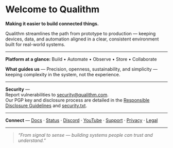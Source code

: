 # Welcome to Qualithm

**Making it easier to build connected things.**

Qualithm streamlines the path from prototype to production — keeping devices, data, and automation aligned in a clear, consistent environment built for real-world systems.

---

**Platform at a glance:** Build • Automate • Observe • Store • Collaborate

**What guides us** — Precision, openness, sustainability, and simplicity — keeping complexity in the system, not the experience.

---

**Security** —  
Report vulnerabilities to [security@qualithm.com](mailto:security@qualithm.com).  
Our PGP key and disclosure process are detailed in the [Responsible Disclosure Guidelines](https://qualithm.com/security) and [security.txt](https://qualithm.com/.well-known/security.txt).

---

**Connect** — [Docs](https://docs.qualithm.com) · [Status](https://qualithm.instatus.com) · [Discord](https://discord.gg/KUv2dMjv4G) · [YouTube](https://www.youtube.com/@qualithm) · [Support](mailto:support@qualithm.com) · [Privacy](mailto:privacy@qualithm.com) · [Legal](mailto:legal@qualithm.com)

---

> _“From signal to sense — building systems people can trust and understand.”_
